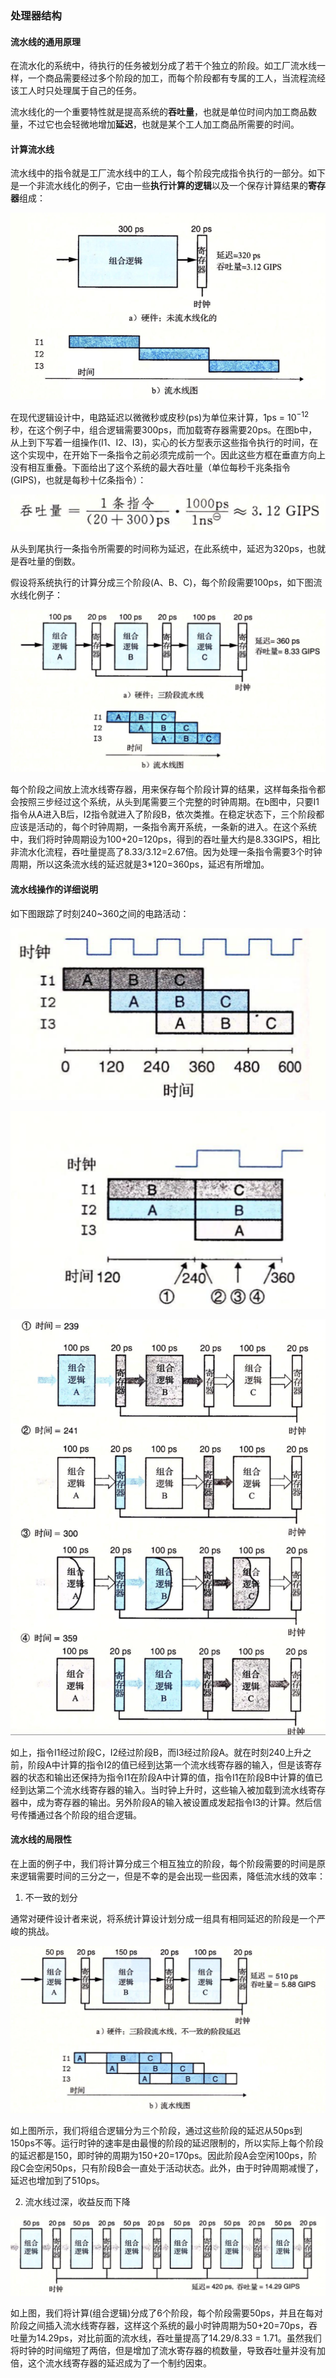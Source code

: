 ### 处理器结构

#### 流水线的通用原理

在流水化的系统中，待执行的任务被划分成了若干个独立的阶段。如工厂流水线一样，一个商品需要经过多个阶段的加工，而每个阶段都有专属的工人，当流程流经该工人时只处理属于自己的任务。

流水线化的一个重要特性就是提高系统的**吞吐量**，也就是单位时间内加工商品数量，不过它也会轻微地增加**延迟**，也就是某个工人加工商品所需要的时间。

#### 计算流水线

流水线中的指令就是工厂流水线中的工人，每个阶段完成指令执行的一部分。如下是一个非流水线化的例子，它由一些**执行计算的逻辑**以及一个保存计算结果的**寄存器**组成：

![](../images/cs/cs2/36.png)

在现代逻辑设计中，电路延迟以微微秒或皮秒(ps)为单位来计算，1ps = 10$^{-12}$秒，在这个例子中，组合逻辑需要300ps，而加载寄存器需要20ps。在图b中，从上到下写着一组操作(I1、I2、I3)，实心的长方型表示这些指令执行的时间，在这个实现中，在开始下一条指令之前必须完成前一个。因此这些方框在垂直方向上没有相互重叠。下面给出了这个系统的最大吞吐量（单位每秒千兆条指令(GIPS)，也就是每秒十亿条指令）：

![](../images/cs/cs2/37.png)

从头到尾执行一条指令所需要的时间称为延迟，在此系统中，延迟为320ps，也就是吞吐量的倒数。

假设将系统执行的计算分成三个阶段(A、B、C)，每个阶段需要100ps，如下图流水线化例子：

![](../images/cs/cs2/38.png)

每个阶段之间放上流水线寄存器，用来保存每个阶段计算的结果，这样每条指令都会按照三步经过这个系统，从头到尾需要三个完整的时钟周期。在b图中，只要I1指令从A进入B后，I2指令就进入了阶段B，依次类推。在稳定状态下，三个阶段都应该是活动的，每个时钟周期，一条指令离开系统，一条新的进入。在这个系统中，我们将时钟周期设为100+20=120ps，得到的吞吐量大约是8.33GIPS，相比非流水化流程，吞吐量提高了8.33/3.12=2.67倍。因为处理一条指令需要3个时钟周期，所以这条流水线的延迟就是3*120=360ps，延迟有所增加。

#### 流水线操作的详细说明

如下图跟踪了时刻240~360之间的电路活动：

![](../images/cs/cs2/39.png)

![](../images/cs/cs2/40.png)

![](../images/cs/cs2/41.png)

如上，指令I1经过阶段C，I2经过阶段B，而I3经过阶段A。就在时刻240上升之前，阶段A中计算的指令I2的值已经到达第一个流水线寄存器的输入，但是该寄存器的状态和输出还保持为指令I1在阶段A中计算的值，指令I1在阶段B中计算的值已经到达第二个流水线寄存器的输入。当时钟上升时，这些输入被加载到流水线寄存器中，成为寄存器的输出。另外阶段A的输入被设置成发起指令I3的计算。然后信号传播通过各个阶段的组合逻辑。

#### 流水线的局限性

在上面的例子中，我们将计算分成三个相互独立的阶段，每个阶段需要的时间是原来逻辑需要时间的三分之一，但是不幸的是会出现一些因素，降低流水线的效率：

1. 不一致的划分

通常对硬件设计者来说，将系统计算设计划分成一组具有相同延迟的阶段是一个严峻的挑战。

![](../images/cs/cs2/42.png)

如上图所示，我们将组合逻辑分为三个阶段，通过这些阶段的延迟从50ps到150ps不等。运行时钟的速率是由最慢的阶段的延迟限制的，所以实际上每个阶段的延迟都是150，即时钟的周期为150+20=170ps。因此阶段A会空闲100ps，阶段C会空闲50ps，只有阶段B会一直处于活动状态。此外，由于时钟周期减慢了，延迟也增加到了510ps。

2. 流水线过深，收益反而下降

![](../images/cs/cs2/43.png)

如上图，我们将计算(组合逻辑)分成了6个阶段，每个阶段需要50ps，并且在每对阶段之间插入流水线寄存器，这样这个系统的最小时钟周期为50+20=70ps，吞吐量为14.29ps，对比前面的流水线，吞吐量提高了14.29/8.33 = 1.71。虽然我们将时钟的时间缩短了两倍，但是增加了流水寄存器的梳数量，导致吞吐量并没有加倍，这个流水线寄存器的延迟成为了一个制约因束。